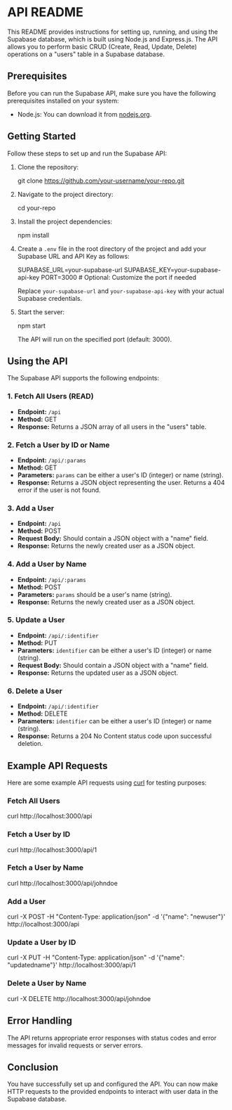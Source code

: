# API README

This README provides instructions for setting up, running, and using the Supabase database, which is built using Node.js and Express.js. The API allows you to perform basic CRUD (Create, Read, Update, Delete) operations on a "users" table in a Supabase database.

## Prerequisites

Before you can run the Supabase API, make sure you have the following prerequisites installed on your system:

- Node.js: You can download it from [nodejs.org](https://nodejs.org/).

## Getting Started

Follow these steps to set up and run the Supabase API:

1. Clone the repository:

   git clone https://github.com/your-username/your-repo.git

2. Navigate to the project directory:

   cd your-repo

3. Install the project dependencies:

   npm install

4. Create a `.env` file in the root directory of the project and add your Supabase URL and API Key as follows:

   SUPABASE_URL=your-supabase-url
   SUPABASE_KEY=your-supabase-api-key
   PORT=3000 # Optional: Customize the port if needed

   Replace `your-supabase-url` and `your-supabase-api-key` with your actual Supabase credentials.

5. Start the server:

   npm start

   The API will run on the specified port (default: 3000).

## Using the API

The Supabase API supports the following endpoints:

### 1. Fetch All Users (READ)

- **Endpoint:** `/api`
- **Method:** GET
- **Response:** Returns a JSON array of all users in the "users" table.

### 2. Fetch a User by ID or Name

- **Endpoint:** `/api/:params`
- **Method:** GET
- **Parameters:** `params` can be either a user's ID (integer) or name (string).
- **Response:** Returns a JSON object representing the user. Returns a 404 error if the user is not found.

### 3. Add a User

- **Endpoint:** `/api`
- **Method:** POST
- **Request Body:** Should contain a JSON object with a "name" field.
- **Response:** Returns the newly created user as a JSON object.

### 4. Add a User by Name

- **Endpoint:** `/api/:params`
- **Method:** POST
- **Parameters:** `params` should be a user's name (string).
- **Response:** Returns the newly created user as a JSON object.

### 5. Update a User

- **Endpoint:** `/api/:identifier`
- **Method:** PUT
- **Parameters:** `identifier` can be either a user's ID (integer) or name (string).
- **Request Body:** Should contain a JSON object with a "name" field.
- **Response:** Returns the updated user as a JSON object.

### 6. Delete a User

- **Endpoint:** `/api/:identifier`
- **Method:** DELETE
- **Parameters:** `identifier` can be either a user's ID (integer) or name (string).
- **Response:** Returns a 204 No Content status code upon successful deletion.

## Example API Requests

Here are some example API requests using [curl](https://curl.se/) for testing purposes:

### Fetch All Users

curl http://localhost:3000/api

### Fetch a User by ID

curl http://localhost:3000/api/1

### Fetch a User by Name

curl http://localhost:3000/api/johndoe

### Add a User


curl -X POST -H "Content-Type: application/json" -d '{"name": "newuser"}' http://localhost:3000/api


### Update a User by ID


curl -X PUT -H "Content-Type: application/json" -d '{"name": "updatedname"}' http://localhost:3000/api/1


### Delete a User by Name


curl -X DELETE http://localhost:3000/api/johndoe


## Error Handling

The API returns appropriate error responses with status codes and error messages for invalid requests or server errors.
## Conclusion

You have successfully set up and configured the API. You can now make HTTP requests to the provided endpoints to interact with user data in the Supabase database.
